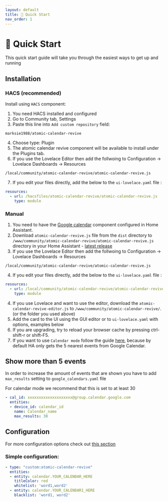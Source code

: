 ```yaml
---
layout: default
title: 🚀 Quick Start
nav_order: 1
---
```


# 🚀 Quick Start

This quick start guide will take you through the easiest ways to get up and running

## Installation

### HACS (recommended)

Install using `HACS` component:
1. You need HACS installed and configured
2. Go to Community tab, Settings
3. Paste this line into `Add custom repository` field:
```
marksie1988/atomic-calendar-revive
```
4. Choose type: Plugin
5. The atomic calendar revive component will be available to install under the Plugins tab.
6. If you use the Lovelace Editor then add the follwoing to Configuration -> Lovelace Dashboards -> Resources
```
/local/community/atomic-calendar-revive/atomic-calendar-revive.js
```
7. If you edit your files directly, add the below to the `ui-lovelace.yaml` file :
```yaml
resources:
  - url: /hacsfiles/atomic-calendar-revive/atomic-calendar-revive.js
    type: module
```

### Manual

1. You need to have the [Google calendar](https://www.home-assistant.io/components/calendar.google/) component configured in Home Assistant.
2. Download `atomic-calendar-revive.js` file from the `dist` directory to `/www/community/atomic-calendar-revive/atomic-calendar-revive.js` directory in your Home Assistant - [latest release](https://github.com/marksie1988/atomic-calendar-revive/releases/latest)
3. If you use the Lovelace Editor then add the follwoing to Configuration -> Lovelace Dashboards -> Resources
```
/local/community/atomic-calendar-revive/atomic-calendar-revive.js
```
4. If you edit your files directly, add the below to the `ui-lovelace.yaml` file :
```yaml
resources:
  - url: /local/community/atomic-calendar-revive/atomic-calendar-revive.js
    type: module
```
4. If you use Lovelace and want to use the editor, download the `atomic-calendar-revive-editor.js` to `/www/community/atomic-calendar-revive/`. (or the folder you used above)
5. Add the card to the UI using the GUI editor or to `ui-lovelace.yaml` with options, examples below
6. If you are upgrading, try to reload your browser cache by pressing ctrl-shift-r or shift-F5.
7. If you want to use `Calendar mode` follow the guide [here](#more-than-5), because by default HA only gets the 5 nearest events from Google Calendar.

## Show more than 5 events
In order to increase the amount of events that are shown you have to add `max_results` setting to `google_calendars.yaml` file

For calendar mode we recommend that this is set to at least 30
```yaml
- cal_id: xxxxxxxxxxxxxxxxxxxx@group.calendar.google.com
  entities:
  - device_id: calendar_id
    name: Calendar_name
    max_results: 30
```

## Configuration

For more configuration options check out [this section](https://marksie1988.github.io/atomic-calendar-revive/configurations.html)

### Simple configuration:
```yaml
- type: "custom:atomic-calendar-revive"
  entities:
  - entity: calendar.YOUR_CALENDAR_HERE
    titleColor: red
    whitelist: 'word1,word2'
  - entity: calendar.YOUR_CALENDAR1_HERE
    blacklist: 'word1, word2'
```
